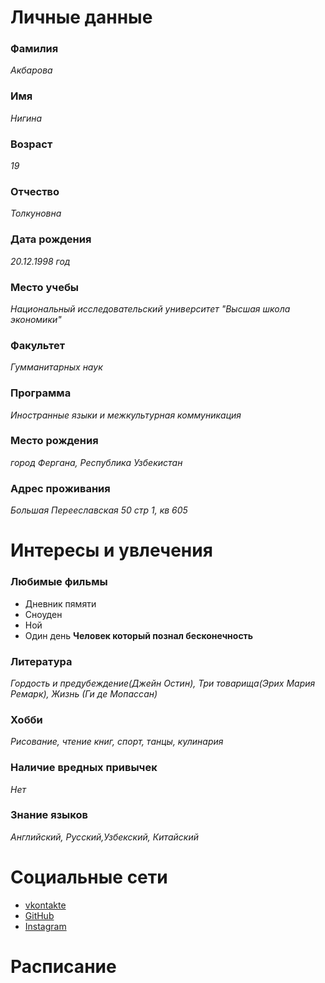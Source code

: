 # Личные данные
### Фамилия
*Акбарова*
### Имя
*Нигина*
### Возраст
*19*
### Отчество 
*Толкуновна* 
### Дата рождения
*20.12.1998 год*
### Место учебы 
*Национальный исследовательский университет "Высшая школа экономики"*
### Факультет
*Гумманитарных наук*
### Программа
*Иностранные языки и межкультурная коммуникация* 
### Место рождения
*город Фергана, Республика Узбекистан*
### Адрес проживания 
*Большая Перееславская 50 стр 1, кв 605*
# Интересы и увлечения
### Любимые фильмы
* Дневник пямяти
* Сноуден
* Ной
* Один день
__Человек который познал бесконечность__
### Литература
*Гордость и предубеждение(Джейн Остин), Три товарища(Эрих Мария Ремарк), Жизнь (Ги де Мопассан)*
### Хобби 
*Рисование, чтение книг, спорт, танцы, кулинария*
### Наличие вредных привычек
*Нет*
### Знание языков 
*Английский, Русский,Узбекский, Китайский*
# Социальные сети 
* <a href=https:vk.com/nakbarova98/>vkontakte</a>
* <a href=https:github.com/NiginaAkbarova/>GitHub</a>
* <a href=https:www.instagram.com/nigina.va/>Instagram</a>
# Расписание 





